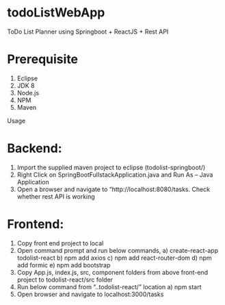# todoListWebApp
ToDo List Planner using Springboot + ReactJS + Rest API

							

Prerequisite
============
1. Eclipse
2. JDK 8
3. Node.js
4. NPM
5. Maven

Usage

Backend:
========
1. Import the supplied maven project to eclipse (todolist-springboot/)
2. Right Click on SpringBootFullstackApplication.java and Run As – Java Application
3. Open a browser and navigate to “http://localhost:8080/tasks. Check whether rest API is working

Frontend:
=========
1. Copy front end project to local
2. Open command prompt and run below commands,
	a) create-react-app todolist-react
	b) npm add axios
	c) npm add react-router-dom
	d) npm add formic
	e) npm add bootstrap
3. Copy App.js, index.js, src, component folders from above front-end project to todolist-react/src folder
4. Run below command from “..todolist-react/” location
	a) npm start
5. Open browser and navigate to localhost:3000/tasks
